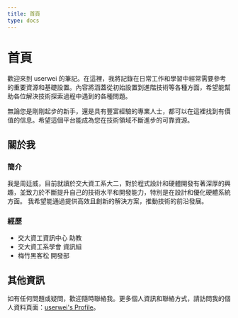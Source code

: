 ```yaml
---
title: 首頁
type: docs
---
```


# 首頁

歡迎來到 userwei 的筆記。在這裡，我將記錄在日常工作和學習中經常需要參考的重要資源和基礎設置。內容將涵蓋從初始設置到進階技術等各種方面，希望能幫助各位解決技術探索過程中遇到的各種問題。

無論您是剛剛起步的新手，還是具有豐富經驗的專業人士，都可以在這裡找到有價值的信息。希望這個平台能成為您在技術領域不斷進步的可靠資源。

## 關於我

### 簡介

我是周廷威，目前就讀於交大資工系大二，對於程式設計和硬體開發有著深厚的興趣，並致力於不斷提升自己的技術水平和開發能力，特別是在設計和優化硬體系統方面。
我希望能通過提供高效且創新的解決方案，推動技術的前沿發展。

### 經歷

- 交大資工資訊中心 助教
- 交大資工系學會 資訊組
- 梅竹黑客松 開發部

## 其他資訊

如有任何問題或疑問，歡迎隨時聯絡我。更多個人資訊和聯絡方式，請訪問我的個人資料頁面：[userwei's Profile](https://profile.userwei.com/)。
